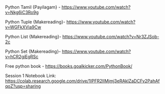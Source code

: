 Python Tamil {Payilagam} - https://www.youtube.com/watch?v=Nkg6iC3Ro9g

Python Tuple {Makereading}- https://www.youtube.com/watch?v=WGFkXVia9Cw

Python List {Makereading}- https://www.youtube.com/watch?v=Nr3ZJSob-2c

Python Set {Makereading}- https://www.youtube.com/watch?v=hCR2giEgRSc

Free python book - https://books.goalkicker.com/PythonBook/

Session 1 Notebook Link: https://colab.research.google.com/drive/1IPFR2IlMjmj3eRAklZaDCFv2PahAfqoZ?usp=sharing
